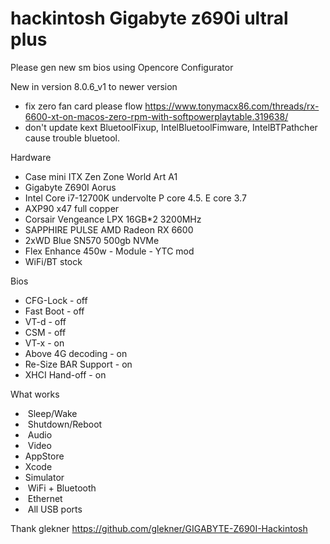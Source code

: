 # hackintosh Gigabyte z690i ultral plus
Please gen new sm bios using Opencore Configurator

New in version 8.0.6_v1 to newer version
*  fix zero fan card
please flow https://www.tonymacx86.com/threads/rx-6600-xt-on-macos-zero-rpm-with-softpowerplaytable.319638/
*  don't update kext BluetoolFixup, IntelBluetoolFimware, IntelBTPathcher cause trouble bluetool.

Hardware
* Case mini ITX Zen Zone World Art A1
* Gigabyte Z690I Aorus
* Intel Core i7-12700K undervolte P core 4.5. E core 3.7
* AXP90 x47 full copper
* Corsair Vengeance LPX 16GB*2 3200MHz
* SAPPHIRE PULSE AMD Radeon RX 6600
* 2xWD Blue SN570 500gb NVMe
* Flex Enhance 450w - Module - YTC mod
* WiFi/BT stock


Bios
* CFG-Lock - off
* Fast Boot - off
* VT-d - off
* CSM - off
* VT-x - on
* Above 4G decoding - on
* Re-Size BAR Support - on
* XHCI Hand-off - on


What works
*  Sleep/Wake
*  Shutdown/Reboot
*  Audio
*  Video
*  AppStore
*  Xcode
*  Simulator
*  WiFi + Bluetooth
*  Ethernet
*  All USB ports


Thank glekner https://github.com/glekner/GIGABYTE-Z690I-Hackintosh

